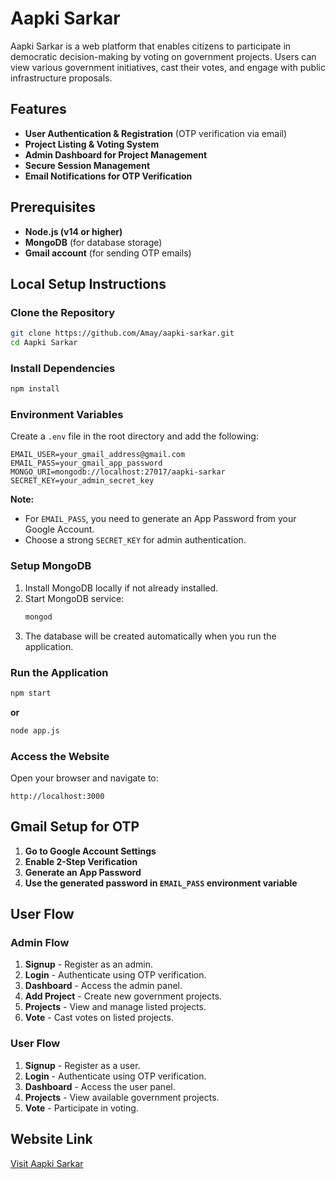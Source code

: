 # Aapki Sarkar

Aapki Sarkar is a web platform that enables citizens to participate in democratic decision-making by voting on government projects. Users can view various government initiatives, cast their votes, and engage with public infrastructure proposals.

## Features

- **User Authentication & Registration** (OTP verification via email)
- **Project Listing & Voting System**
- **Admin Dashboard for Project Management**
- **Secure Session Management**
- **Email Notifications for OTP Verification**

## Prerequisites

- **Node.js (v14 or higher)**
- **MongoDB** (for database storage)
- **Gmail account** (for sending OTP emails)

## Local Setup Instructions

### Clone the Repository

```sh
git clone https://github.com/Amay/aapki-sarkar.git
cd Aapki Sarkar
```

### Install Dependencies

```sh
npm install
```

### Environment Variables

Create a `.env` file in the root directory and add the following:

```env
EMAIL_USER=your_gmail_address@gmail.com
EMAIL_PASS=your_gmail_app_password
MONGO_URI=mongodb://localhost:27017/aapki-sarkar
SECRET_KEY=your_admin_secret_key
```

**Note:**

- For `EMAIL_PASS`, you need to generate an App Password from your Google Account.
- Choose a strong `SECRET_KEY` for admin authentication.

### Setup MongoDB

1. Install MongoDB locally if not already installed.
2. Start MongoDB service:
   ```sh
   mongod
   ```
3. The database will be created automatically when you run the application.

### Run the Application

```sh
npm start
```

**or**

```sh
node app.js
```

### Access the Website

Open your browser and navigate to:

```
http://localhost:3000
```

## Gmail Setup for OTP

1. **Go to Google Account Settings**
2. **Enable 2-Step Verification**
3. **Generate an App Password**
4. **Use the generated password in `EMAIL_PASS` environment variable**

## User Flow

### Admin Flow
1. **Signup** - Register as an admin.
2. **Login** - Authenticate using OTP verification.
3. **Dashboard** - Access the admin panel.
4. **Add Project** - Create new government projects.
5. **Projects** - View and manage listed projects.
6. **Vote** - Cast votes on listed projects.

### User Flow
1. **Signup** - Register as a user.
2. **Login** - Authenticate using OTP verification.
3. **Dashboard** - Access the user panel.
4. **Projects** - View available government projects.
5. **Vote** - Participate in voting.

## Website Link
[Visit Aapki Sarkar](http://localhost:3000)



